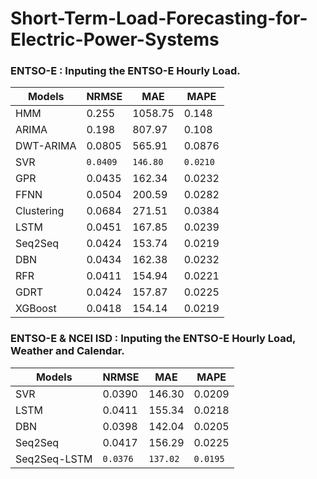 # Short-Term-Load-Forecasting-for-Electric-Power-Systems
### ENTSO-E : Inputing the ENTSO-E Hourly Load.
Models|NRMSE|MAE|MAPE
------------- | -------------| -------------| -------------
HMM | 0.255 | 1058.75 | 0.148
ARIMA | 0.198 | 807.97 | 0.108
DWT-ARIMA | 0.0805 | 565.91 | 0.0876
SVR | `0.0409` | `146.80` | `0.0210`
GPR | 0.0435 | 162.34 | 0.0232
FFNN | 0.0504 | 200.59 | 0.0282
Clustering | 0.0684 | 271.51 | 0.0384
LSTM | 0.0451 | 167.85 | 0.0239
Seq2Seq | 0.0424 | 153.74 | 0.0219
DBN | 0.0434 | 162.38 | 0.0232
RFR | 0.0411 | 154.94 | 0.0221
GDRT | 0.0424 | 157.87| 0.0225
XGBoost | 0.0418 | 154.14 | 0.0219
### ENTSO-E & NCEI ISD : Inputing the ENTSO-E Hourly Load, Weather and Calendar.
Models|NRMSE|MAE|MAPE
------------- | -------------| -------------| -------------
SVR | 0.0390 | 146.30 | 0.0209
LSTM | 0.0411 | 155.34 | 0.0218
DBN | 0.0398 | 142.04 | 0.0205
Seq2Seq | 0.0417 | 156.29 | 0.0225
Seq2Seq-LSTM | `0.0376` | `137.02` | `0.0195`

